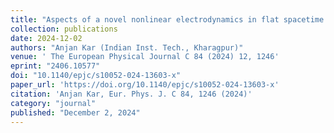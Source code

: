 ```yaml
---
title: "Aspects of a novel nonlinear electrodynamics in flat spacetime and in a gravity-coupled scenario"
collection: publications
date: 2024-12-02
authors: "Anjan Kar (Indian Inst. Tech., Kharagpur)"
venue: ' The European Physical Journal C 84 (2024) 12, 1246'
eprint: "2406.10577"
doi: "10.1140/epjc/s10052-024-13603-x"
paper_url: 'https://doi.org/10.1140/epjc/s10052-024-13603-x'
citation: 'Anjan Kar, Eur. Phys. J. C 84, 1246 (2024)'
category: "journal"
published: "December 2, 2024"
---
```


